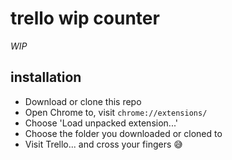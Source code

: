 # trello wip counter

_WIP_

## installation

- Download or clone this repo
- Open Chrome to, visit `chrome://extensions/`
- Choose 'Load unpacked extension...'
- Choose the folder you downloaded or cloned to
- Visit Trello... and cross your fingers :sweat_smile:
